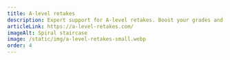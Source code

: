 ```yaml
---
title: A-level retakes
description: Expert support for A-level retakes. Boost your grades and achieve your academic goals with tailored study plans!
articleLink: https://a-level-retakes.com/
imageAlt: Spiral staircase
image: /static/img/a-level-retakes-small.webp
order: 4
---
```

